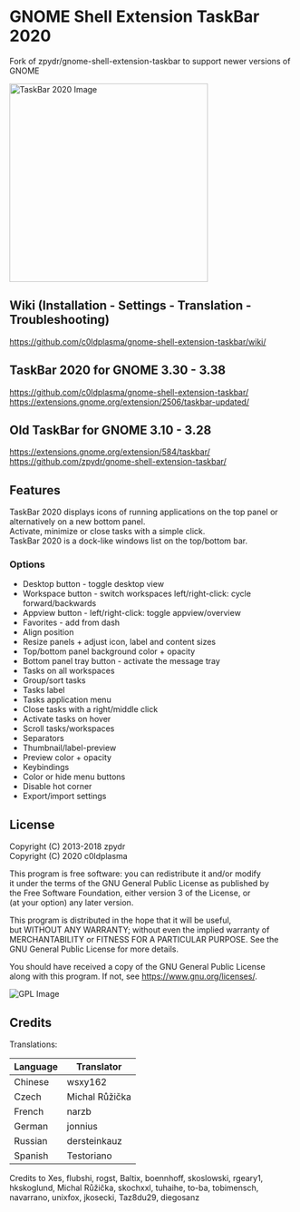 # GNOME Shell Extension TaskBar 2020

Fork of zpydr/gnome-shell-extension-taskbar to support newer versions of GNOME        
        
<img src="https://github.com/c0ldplasma/gnome-shell-extension-taskbar/blob/main/images/taskbar_v56.gif" height="350" alt="TaskBar 2020 Image">

## Wiki (Installation - Settings - Translation - Troubleshooting)                                    
https://github.com/c0ldplasma/gnome-shell-extension-taskbar/wiki/    

## TaskBar 2020 for GNOME 3.30 - 3.38

https://github.com/c0ldplasma/gnome-shell-extension-taskbar/                                           
https://extensions.gnome.org/extension/2506/taskbar-updated/

## Old TaskBar for GNOME 3.10 - 3.28
        
https://extensions.gnome.org/extension/584/taskbar/             
https://github.com/zpydr/gnome-shell-extension-taskbar/                                   

## Features

TaskBar 2020 displays icons of running applications on the top panel or alternatively on a new bottom panel.        
Activate, minimize or close tasks with a simple click.          
TaskBar 2020 is a dock-like windows list on the top/bottom bar.      
                       
### Options                 
- Desktop button - toggle desktop view                       
- Workspace button - switch workspaces left/right-click: cycle forward/backwards                
- Appview button - left/right-click: toggle appview/overview                 
- Favorites - add from dash                     
- Align position                          
- Resize panels + adjust icon, label and content sizes                    
- Top/bottom panel background color + opacity                      
- Bottom panel tray button - activate the message tray                       
- Tasks on all workspaces                
- Group/sort tasks                
- Tasks label                     
- Tasks application menu                    
- Close tasks with a right/middle click                     
- Activate tasks on hover                 
- Scroll tasks/workspaces                     
- Separators                      
- Thumbnail/label-preview                    
- Preview color + opacity                 
- Keybindings                            
- Color or hide menu buttons                      
- Disable hot corner                        
- Export/import settings                       
              
## License

Copyright (C) 2013-2018 zpydr  
Copyright (C) 2020 c0ldplasma
                
This program is free software: you can redistribute it and/or modify            
it under the terms of the GNU General Public License as published by            
the Free Software Foundation, either version 3 of the License, or               
(at your option) any later version.             
                
This program is distributed in the hope that it will be useful,         
but WITHOUT ANY WARRANTY; without even the implied warranty of          
MERCHANTABILITY or FITNESS FOR A PARTICULAR PURPOSE. See the            
GNU General Public License for more details.            
                
You should have received a copy of the GNU General Public License               
along with this program. If not, see https://www.gnu.org/licenses/.                         
                
![GPL Image](https://www.gnu.org/graphics/gplv3-127x51.png)            


## Credits

Translations:       

Language | Translator
--- | --- 
Chinese | wsxy162
Czech | Michal Růžička
French | narzb
German | jonnius
Russian | dersteinkauz
Spanish | Testoriano	

Credits to Xes, flubshi, rogst, Baltix, boennhoff, skoslowski, rgeary1, hkskoglund, Michal Růžička, skochxxl, tuhaihe, to-ba, tobimensch, navarrano, unixfox, jkosecki, Taz8du29, diegosanz        
            
